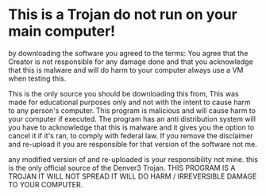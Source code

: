 # This is a Trojan do not run on your main computer!

by downloading the software you agreed to the terms:
You agree that the Creator is not responsible for any damage done and that you acknowledge that this is malware and will do harm to your computer always use a VM when testing this. 

This is the only source you should be downloading this from, This was made for educational purposes only and not with the intent to cause harm to any person's computer.
This program is malicious and will cause harm to your computer if executed. The program has an anti distribution system will you have to acknowledge that this is malware and it gives you the option to cancel it if it's ran, to comply with federal law. If you remove the disclaimer and re-upload it you are responsible for that version of the software not me.

any modified version of and re-uploaded is your responsibility not mine. this is the only official source of the Denver3 Trojan.
THIS PROGRAM IS A TROJAN IT WILL NOT SPREAD IT WILL DO HARM / IRREVERSIBLE DAMAGE TO YOUR COMPUTER.

